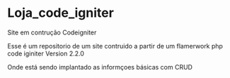 Loja_code_igniter
=================

Site em contrução Codeigniter 

Esse é um repositorio de um site contruido a partir de um flamerwork php
 code iginiter Version 2.2.0
 
 Onde está sendo implantado as informçoes básicas com CRUD
